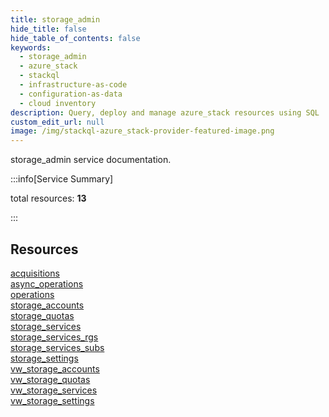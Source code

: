 ```yaml
---
title: storage_admin
hide_title: false
hide_table_of_contents: false
keywords:
  - storage_admin
  - azure_stack
  - stackql
  - infrastructure-as-code
  - configuration-as-data
  - cloud inventory
description: Query, deploy and manage azure_stack resources using SQL
custom_edit_url: null
image: /img/stackql-azure_stack-provider-featured-image.png
---
```


storage_admin service documentation.

:::info[Service Summary]

total resources: __13__  

:::

## Resources
<div class="row">
<div class="providerDocColumn">
<a href="/services/storage_admin/acquisitions/">acquisitions</a><br />
<a href="/services/storage_admin/async_operations/">async_operations</a><br />
<a href="/services/storage_admin/operations/">operations</a><br />
<a href="/services/storage_admin/storage_accounts/">storage_accounts</a><br />
<a href="/services/storage_admin/storage_quotas/">storage_quotas</a><br />
<a href="/services/storage_admin/storage_services/">storage_services</a><br />
<a href="/services/storage_admin/storage_services_rgs/">storage_services_rgs</a>
</div>
<div class="providerDocColumn">
<a href="/services/storage_admin/storage_services_subs/">storage_services_subs</a><br />
<a href="/services/storage_admin/storage_settings/">storage_settings</a><br />
<a href="/services/storage_admin/vw_storage_accounts/">vw_storage_accounts</a><br />
<a href="/services/storage_admin/vw_storage_quotas/">vw_storage_quotas</a><br />
<a href="/services/storage_admin/vw_storage_services/">vw_storage_services</a><br />
<a href="/services/storage_admin/vw_storage_settings/">vw_storage_settings</a>
</div>
</div>
